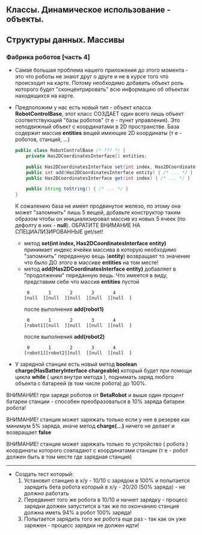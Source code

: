 ## Классы. Динамическое использование - объекты. 
## Структуры данных. Массивы

### Фабрика роботов [часть 4]


* Самая большая проблема нашего приложения до этого момента - это что роботы не знают друг о друге и не в курсе того что происходит на карте. Потому необходимо добавить объект роль которого будет "сконцентрировать" всю информацию об объектах находящихся на карте.

* Предположим у нас есть новый тип - объект класса **RobotControlBase**, этот класс СОЗДАЕТ один всего лишь объект соответствующий "базы роботов" (т е - пункт управления). Это неподвижный объект с координатами в 2D пространстве. База содержит массив **entities** вещей имеющие 2D координаты (т е - роботов, станций, ...)

  ```java
  public class RobotControlBase /* ??? */ {
      private Has2DCoordinatesInterface[] entities;

      public Has2DCoordinatesInterface set(int index, Has2DCoordinatesInterface entity) { /* ... */ }
      public int add(Has2DCoordinatesInterface entity) { /* ... */ }
      public Has2DCoordinatesInterface get(int index) { /* ... */ }

      public String toString() { /* ... */ }
  }
  ```

  К сожалению база не имеет продвинутое железо, по этому она может "запомнить" лишь 5 вещей, добавьте конструктор таким образом чтобы он инициализировал массив из новых 5 ячеек (по дефолту в них - **null**).
  ОБРАТИТЕ ВНИМАНИЕ НА СПЕЦИАЛИЗИРОВАННЫЕ get/set! 

  - метод **set(int index, Has2DCoordinatesInterface entity)** принимает индекс ячейки массива в которую необходимо "запомнить" переданную вещь (**entity**) возвращает то значение что было ДО этого в массиве **entities** на том месте!
  - метод **add(Has2DCoordinatesInterface entity)** добавляет в "продолжении" переданную вещь. Что имеется в виду, представим себе что массив **entities** пустой
    ```
     0       1       2       3       4
    [null  ][null  ][null  ][null  ][null  ]
    ``` 
    после выполнения **add(robot1)**
    ```
     0       1       2       3       4
    [robot1][null  ][null  ][null  ][null  ]
    ``` 
    после выполнения **add(robot2)**
    ```
     0       1       2       3       4
    [robot1][robot2][null  ][null  ][null  ]
    ``` 

* У зарядной станции есть новый метод **boolean charge(HasBatteryInterface chargeable)** который будет при помощи цикла **while** ( цикл внутри метода ), поднимать заряд любого объекта с батареей (в том числе робота) до 100%.
 
 ВНИМАНИЕ! при заряде роботов от **BetaRobot** и выше один процент батареи станции - способен преобразоваться в 10% заряда батареи робота!

 ВНИМАНИЕ! станция может заряжать только если у нее в резерве как минимум 5% заряда, иначе метод **charge(...)** ничего не делает и возвращает **false**
 
 ВНИМАНИЕ! станция может заряжать только то устройство ( робота ) координаты которого совпадают с координатами станции (т е - робот должен быть в том месте где зарядная станция) 

---

* Создать тест который:
  1. Установит станцию в x/y - 10/10 с зарядом в 100% и попытается зарядить бета робота который в x/y - 20/20 (50% заряда) - не должно работать
  2. Передвинет того же робота в 10/10 и начнет зарядку - процесс зарядки должен запустится а так же по окончанию станция должна иметь 94% а робот 100% заряда!
  3. Попытается зарядить того же робота еще раз - так как он уже заряжен - процесс зарядки не должен идти!
      